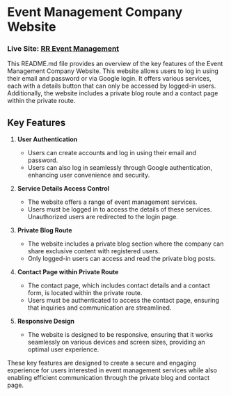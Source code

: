 # Event Management Company Website

### Live Site: [**RR Event Management**](https://rr-event-management.netlify.app/)

This README.md file provides an overview of the key features of the Event Management Company Website. This website allows users to log in using their email and password or via Google login. It offers various services, each with a details button that can only be accessed by logged-in users. Additionally, the website includes a private blog route and a contact page within the private route.

## Key Features

1. **User Authentication**
   - Users can create accounts and log in using their email and password.
   - Users can also log in seamlessly through Google authentication, enhancing user convenience and security.

2. **Service Details Access Control**
   - The website offers a range of event management services.
   - Users must be logged in to access the details of these services. Unauthorized users are redirected to the login page.

3. **Private Blog Route**
   - The website includes a private blog section where the company can share exclusive content with registered users.
   - Only logged-in users can access and read the private blog posts.

4. **Contact Page within Private Route**
   - The contact page, which includes contact details and a contact form, is located within the private route.
   - Users must be authenticated to access the contact page, ensuring that inquiries and communication are streamlined.

5. **Responsive Design**
   - The website is designed to be responsive, ensuring that it works seamlessly on various devices and screen sizes, providing an optimal user experience.

These key features are designed to create a secure and engaging experience for users interested in event management services while also enabling efficient communication through the private blog and contact page.
